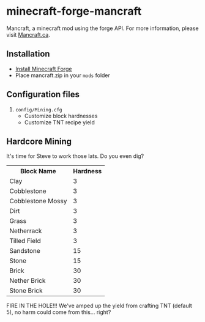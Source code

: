 # minecraft-forge-mancraft

Mancraft, a minecraft mod using the forge API. For more information, please visit [Mancraft.ca](http://mancraft.ca/).

## Installation

 - [Install Minecraft Forge](http://www.minecraftforge.net/wiki/Installation/Universal)
 - Place mancraft.zip in your `mods` folder

## Configuration files

1. `config/Mining.cfg`
    - Customize block hardnesses
    - Customize TNT recipe yield

## Hardcore Mining

It's time for Steve to work those lats. Do you even dig?

<table>
    <tr>
        <th>Block Name</th>
        <th>Hardness</th>
    </tr>
    <tr>
        <td>Clay</td>
        <td>3</td>
    </tr>
    <tr>
        <td>Cobblestone</td>
        <td>3</td>
    </tr>
    <tr>
        <td>Cobblestone Mossy</td>
        <td>3</td>
    </tr>
    <tr>
        <td>Dirt</td>
        <td>3</td>
    </tr>
    <tr>
        <td>Grass</td>
        <td>3</td>
    </tr>
    <tr>
        <td>Netherrack</td>
        <td>3</td>
    </tr>
    <tr>
        <td>Tilled Field</td>
        <td>3</td>
    </tr>
    <tr>
        <td>Sandstone</td>
        <td>15</td>
    </tr>
    <tr>
        <td>Stone</td>
        <td>15</td>
    </tr>
    <tr>
        <td>Brick</td>
        <td>30</td>
    </tr>
    <tr>
        <td>Nether Brick</td>
        <td>30</td>
    </tr>
    <tr>
        <td>Stone Brick</td>
        <td>30</td>
    </tr>
</table>

FIRE IN THE HOLE!!! We've amped up the yield from crafting TNT (default 5), no harm could come from this... right?